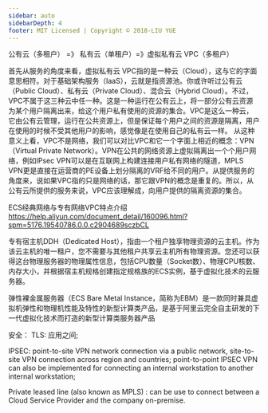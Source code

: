 ```yaml
---
sidebar: auto
sidebarDepth: 4
footer: MIT Licensed | Copyright © 2018-LIU YUE
---
```


公有云（多租户） =》 私有云（单租户）=》虚拟私有云 VPC（多租户）

首先从服务的角度来看，虚拟私有云 VPC指的是一种云（Cloud），这与它的字面意思相符。对于基础架构服务（IaaS），云就是指资源池。你或许听过公有云（Public Cloud）、私有云（Private Cloud）、混合云（Hybrid Cloud）。不过，VPC不属于这三种云中任一种。这是一种运行在公有云上，将一部分公有云资源为某个用户隔离出来，给这个用户私有使用的资源的集合。VPC是这么一种云，它由公有云管理，运行在公共资源上，但是保证每个用户之间的资源是隔离，用户在使用的时候不受其他用户的影响，感觉像是在使用自己的私有云一样。
从这种意义上看，VPC不是网络，我们可以对比VPC和它一个字面上相近的概念：VPN（Virtual Private Network）。VPN在公共的网络资源上虚拟隔离出一个个用户网络，例如IPsec VPN可以是在互联网上构建连接用户私有网络的隧道，MPLS VPN更是直接在运营商的PE设备上划分隔离的VRF给不同的用户。从提供服务的角度来，说如果VPC指的只是网络的话，那它跟VPN的概念是重复的。所以，从公有云所提供的服务来说，VPC应该理解成，向用户提供的隔离资源的集合。

ECS经典网络与专有网络VPC特点介绍
https://help.aliyun.com/document_detail/160096.html?spm=5176.19540786.0.0.c2904689sczbCL

专有宿主机DDH（Dedicated Host），指由一个租户独享物理资源的云主机。作为该云主机的唯一租户，您不需要与其他租户共享云主机所有物理资源。您还可以获得这台物理服务器的物理属性信息，包括CPU数量（Socket数）、物理CPU核数、内存大小，并根据宿主机规格创建指定规格族的ECS实例，基于虚拟化技术的云服务器。

弹性裸金属服务器（ECS Bare Metal Instance，简称为EBM）是一款同时兼具虚拟机弹性和物理机性能及特性的新型计算类产品，是基于阿里云完全自主研发的下一代虚拟化技术而打造的新型计算类服务器产品


安全：
TLS:
应用之间;


IPSEC:
point-to-site VPN network connection via a public network,
site-to-site VPN connection across region and countries;
point-to-point IPSEC VPN can also be implemented for connecting an internal workstation to another internal workstation;

Private leased line (also known as MPLS) :
can be use to connect between a Cloud Service Provider and the company on-premise.



